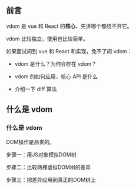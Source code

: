 

## 前言



vdom 是 vue 和 React 的**核心**，先讲哪个都绕不开它。

vdom 比较独立，使用也比较简单。

如果面试问到 vue 和 React 和实现，免不了问 vdom：

- vdom 是什么？为何会存在 vdom？

- vdom 的如何应用，核心 API 是什么

- 介绍一下 diff 算法


## 什么是 vdom


### 什么是 vdom

DOM操作是昂贵的。

步骤一：用JS对象模拟DOM树

步骤二：比较两棵虚拟DOM树的差异

步骤三：把差异应用到真正的DOM树上

























